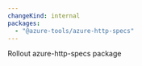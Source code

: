 ```yaml
---
changeKind: internal
packages:
  - "@azure-tools/azure-http-specs"
---
```


Rollout azure-http-specs package